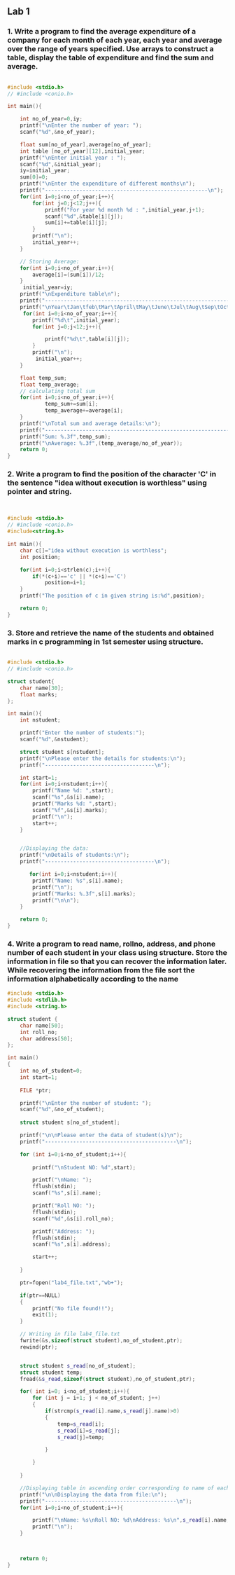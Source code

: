 ## Lab 1

### 1. Write a program to find the average expenditure of a company for each month of each year, each year and average over the range of years specified. Use arrays to construct a table, display the table of expenditure and find the sum and average.

```c++ 

#include <stdio.h>
// #include <conio.h>

int main(){

    int no_of_year=0,iy;
    printf("\nEnter the number of year: ");
    scanf("%d",&no_of_year);

    float sum[no_of_year],average[no_of_year];
    int table [no_of_year][12],initial_year;
    printf("\nEnter initial year : ");
    scanf("%d",&initial_year);
    iy=initial_year;
    sum[0]=0;
    printf("\nEnter the expenditure of different months\n");
    printf("----------------------------------------------------\n");
    for(int i=0;i<no_of_year;i++){
        for(int j=0;j<12;j++){
            printf("For year %d month %d : ",initial_year,j+1);
            scanf("%d",&table[i][j]);
            sum[i]+=table[i][j];
        }
        printf("\n");
        initial_year++;
    }

    // Storing Average:
    for(int i=0;i<no_of_year;i++){
        average[i]=(sum[i])/12;
    }
     initial_year=iy;
    printf("\nExpenditure table\n");
    printf("-----------------------------------------------------------\n");
    printf("\nYear\tJan\tfeb\tMar\tApril\tMay\tJune\tJul\tAug\tSep\tOct\tNov\tDec\n");
     for(int i=0;i<no_of_year;i++){
        printf("%d\t",initial_year);
        for(int j=0;j<12;j++){

            printf("%d\t",table[i][j]);
        }
        printf("\n");
         initial_year++;
    }

    float temp_sum;
    float temp_average;
    // calculating total sum
    for(int i=0;i<no_of_year;i++){
            temp_sum+=sum[i];
            temp_average+=average[i];
    }
    printf("\nTotal sum and average details:\n");
    printf("-----------------------------------------------------------\n");
    printf("Sum: %.3f",temp_sum);
    printf("\nAverage: %.3f",(temp_average/no_of_year));
    return 0;
}

```

### 2. Write a program to find the position of the character 'C' in the sentence "idea without execution is worthless" using pointer and string.
```c++


#include <stdio.h>
// #include <conio.h>
#include<string.h>

int main(){
    char c[]="idea without execution is worthless";
    int position;

    for(int i=0;i<strlen(c);i++){
        if(*(c+i)=='c' || *(c+i)=='C')
            position=i+1;
    }
    printf("The position of c in given string is:%d",position);

    return 0;
}

```

### 3. Store and retrieve the name of the students and obtained marks in c programming in 1st semester using structure.
```c++

#include <stdio.h>
// #include <conio.h>

struct student{
    char name[30];
    float marks;
};

int main(){
    int nstudent;

    printf("Enter the number of students:");
    scanf("%d",&nstudent);

    struct student s[nstudent];
    printf("\nPlease enter the details for students:\n");
    printf("-----------------------------------\n");

    int start=1;
    for(int i=0;i<nstudent;i++){
        printf("Name %d: ",start);
        scanf("%s",&s[i].name);
        printf("Marks %d: ",start);
        scanf("%f",&s[i].marks);
        printf("\n");
        start++;
    }


    //Displaying the data:
    printf("\nDetails of students:\n");
    printf("-----------------------------------\n");

       for(int i=0;i<nstudent;i++){
        printf("Name: %s",s[i].name);
        printf("\n");
        printf("Marks: %.3f",s[i].marks);
        printf("\n\n");
    }

    return 0;
}

```

### 4. Write a program to read name, rollno, address, and phone number of each student in your class using structure. Store the information in file so that you can recover the information later. While recovering the information from the file sort the information alphabetically according to the name
```c++
#include <stdio.h>
#include <stdlib.h>
#include <string.h>

struct student {
    char name[50];
    int roll_no;
    char address[50];
};

int main()
{
    int no_of_student=0;
    int start=1;
    
    FILE *ptr;

    printf("\nEnter the number of student: ");
    scanf("%d",&no_of_student);
    
    struct student s[no_of_student];

    printf("\n\nPlease enter the data of student(s)\n");
    printf("------------------------------------------\n");

    for (int i=0;i<no_of_student;i++){
        
        printf("\nStudent NO: %d",start);

        printf("\nName: ");
        fflush(stdin);
        scanf("%s",s[i].name);

        printf("Roll NO: ");
        fflush(stdin);
        scanf("%d",&s[i].roll_no);

        printf("Address: ");
        fflush(stdin);
        scanf("%s",s[i].address);

        start++;
        
    }

    ptr=fopen("lab4_file.txt","wb+");

    if(ptr==NULL)
    {
        printf("No file found!!");
        exit(1);
    }

    // Writing in file lab4_file.txt
    fwrite(&s,sizeof(struct student),no_of_student,ptr);
    rewind(ptr);


    struct student s_read[no_of_student];
    struct student temp;
    fread(&s_read,sizeof(struct student),no_of_student,ptr);

    for( int i=0; i<no_of_student;i++){
        for (int j = i+1; j < no_of_student; j++)
        {
            if(strcmp(s_read[i].name,s_read[j].name)>0)
            {
                temp=s_read[i];
                s_read[i]=s_read[j];
                s_read[j]=temp;

            }

        }
        
    }

    //Displaying table in ascending order corresponding to name of each structure
    printf("\n\nDisplaying the data from file:\n");
    printf("------------------------------------------\n");
    for(int i=0;i<no_of_student;i++){

        printf("\nName: %s\nRoll NO: %d\nAddress: %s\n",s_read[i].name,s_read[i].roll_no,s_read[i].address);
        printf("\n");
    }
    


    return 0;
}
```


